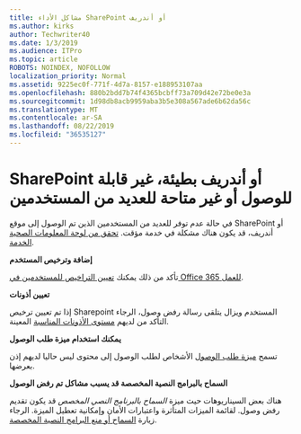 ```yaml
---
title: مشاكل الأداء SharePoint أو أندريف
ms.author: kirks
author: Techwriter40
ms.date: 1/3/2019
ms.audience: ITPro
ms.topic: article
ROBOTS: NOINDEX, NOFOLLOW
localization_priority: Normal
ms.assetid: 9225ec0f-771f-4d7a-8157-e188953107aa
ms.openlocfilehash: 880b2bdd7b74f4365bcbff73a709d42e72be0e3a
ms.sourcegitcommit: 1d98db8acb9959aba3b5e308a567ade6b62da56c
ms.translationtype: MT
ms.contentlocale: ar-SA
ms.lasthandoff: 08/22/2019
ms.locfileid: "36535127"
---
```

# <a name="sharepoint-or-onedrive-slow-inaccessible-or-unavailable-for-multiple-users"></a>SharePoint أو أندريف بطيئة، غير قابلة للوصول أو غير متاحة للعديد من المستخدمين

في حالة عدم توفر للعديد من المستخدمين الذين تم الوصول إلى موقع SharePoint أو أندريف، قد يكون هناك مشكلة في خدمة مؤقت. [تحقق من لوحة المعلومات الصحية الخدمة](https://portal.office.com/adminportal/home#/servicehealth).

**إضافة وترخيص المستخدم**

تأكد من ذلك يمكنك [تعيين التراخيص للمستخدمين في Office 365 للعمل](https://docs.microsoft.com/office365/admin/subscriptions-and-billing/assign-licenses-to-users?view=o365-worldwide&amp;tabs=One).


**تعيين أذونات**

إذا تم تعيين ترخيص Sharepoint المستخدم ويزال يتلقى رسالة رفض وصول، الرجاء التأكد من لديهم [مستوى الأذونات المناسبة](https://docs.microsoft.com/sharepoint/understanding-permission-levels) المعينة.

**يمكنك استخدام ميزة طلب الوصول**

تسمح [ميزة طلب الوصول](https://support.office.com/article/Set-up-and-manage-access-requests-94B26E0B-2822-49D4-929A-8455698654B3) الأشخاص لطلب الوصول إلى محتوى ليس حاليا لديهم إذن بعرضها.

**السماح بالبرامج النصية المخصصة قد يسبب مشاكل تم رفض الوصول**

هناك بعض السيناريوهات حيث ميزة *السماح بالبرنامج النصي المخصص* قد يكون تقديم رفض وصول. لقائمة الميزات المتأثرة واعتبارات الأمان وإمكانية تعطيل الميزة. الرجاء زيارة [السماح أو منع البرامج النصية المخصصة](https://docs.microsoft.com/sharepoint/allow-or-prevent-custom-script).

